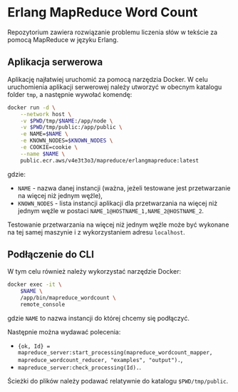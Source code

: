 # Erlang MapReduce Word Count
Repozytorium zawiera rozwiązanie problemu liczenia słów w tekście za pomocą MapReduce w języku Erlang.
## Aplikacja serwerowa
Aplikację najłatwiej uruchomić za pomocą narzędzia Docker.
W celu uruchomienia aplikacji serwerowej należy utworzyć w obecnym katalogu folder `tmp`, a następnie wywołać komendę:
```sh
docker run -d \
    --network host \
    -v $PWD/tmp/$NAME:/app/node \
    -v $PWD/tmp/public:/app/public \
    -e NAME=$NAME \
    -e KNOWN_NODES=$KNOWN_NODES \
    -e COOKIE=cookie \
    --name $NAME \
    public.ecr.aws/v4e3t3o3/mapreduce/erlangmapreduce:latest
```
gdzie:
  - `NAME` - nazwa danej instancji (ważna, jeżeli testowane jest przetwarzanie na więcej niż jednym węźle),
  - `KNOWN_NODES` - lista instancji aplikacji dla przetwarzania na więcej niż jednym węźle w postaci `NAME_1@HOSTNAME_1,NAME_2@HOSTNAME_2`.

Testowanie przetwarzania na więcej niż jednym węźle może być wykonane na tej samej maszynie i z wykorzystaniem adresu `localhost`.

## Podłączenie do CLI
W tym celu również należy wykorzystać narzędzie Docker:
```sh
docker exec -it \
    $NAME \
    /app/bin/mapreduce_wordcount \
    remote_console
```
gdzie `NAME` to nazwa instancji do której chcemy się podłączyć.

Następnie można wydawać polecenia:
  - `{ok, Id} = mapreduce_server:start_processing(mapreduce_wordcount_mapper, mapreduce_wordcount_reducer, "examples", "output").`,
  - `mapreduce_server:check_processing(Id).`.

Ścieżki do plików należy podawać relatywnie do katalogu `$PWD/tmp/public`.

